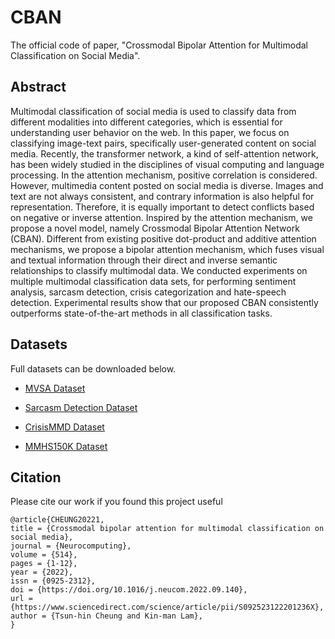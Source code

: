 # CBAN
The official code of paper, "Crossmodal Bipolar Attention for Multimodal Classification on Social Media".

## Abstract
Multimodal classification of social media is used to classify data from different modalities into different categories, which is essential for understanding user behavior on the web. In this paper, we focus on classifying image-text pairs, specifically user-generated content on social media. Recently, the transformer network, a kind of self-attention network, has been widely studied in the disciplines of visual computing and language processing. In the attention mechanism, positive correlation is considered. However, multimedia content posted on social media is diverse. Images and text are not always consistent, and contrary information is also helpful for representation. Therefore, it is equally important to detect conflicts based on negative or inverse attention. Inspired by the attention mechanism, we propose a novel model, namely Crossmodal Bipolar Attention Network (CBAN). Different from existing positive dot-product and additive attention mechanisms, we propose a bipolar attention mechanism, which fuses visual and textual information through their direct and inverse semantic relationships to classify multimodal data. We conducted experiments on multiple multimodal classification data sets, for performing sentiment analysis, sarcasm detection, crisis categorization and hate-speech detection. Experimental results show that our proposed CBAN consistently outperforms state-of-the-art methods in all classification tasks.

## Datasets
Full datasets can be downloaded below.

- [MVSA Dataset](https://mcrlab.net/research/mvsa-sentiment-analysis-on-multi-view-social-data/)

- [Sarcasm Detection Dataset](https://github.com/GT-DLT-2021/Multimodal-Sarcasm-Detection)

- [CrisisMMD Dataset](https://crisisnlp.qcri.org/crisismmd)

- [MMHS150K Dataset](https://gombru.github.io/2019/10/09/MMHS/)

## Citation

Please cite our work if you found this project useful

```
@article{CHEUNG20221,
title = {Crossmodal bipolar attention for multimodal classification on social media},
journal = {Neurocomputing},
volume = {514},
pages = {1-12},
year = {2022},
issn = {0925-2312},
doi = {https://doi.org/10.1016/j.neucom.2022.09.140},
url = {https://www.sciencedirect.com/science/article/pii/S092523122201236X},
author = {Tsun-hin Cheung and Kin-man Lam},
}
```
